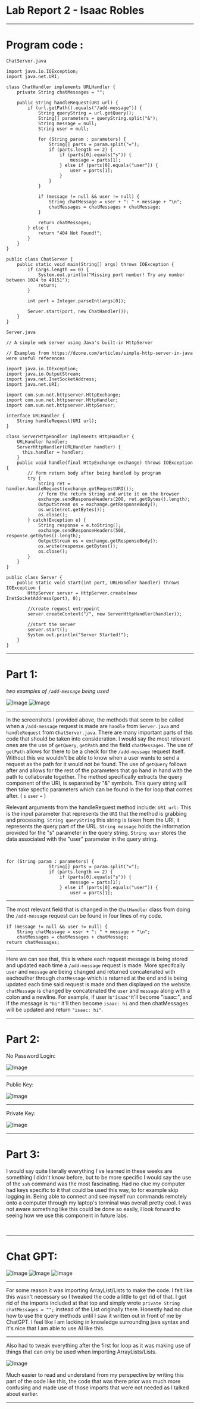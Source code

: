 # Lab Report 2 - Isaac Robles
---
# Program code : 


`ChatServer.java`
```
import java.io.IOException;
import java.net.URI;

class ChatHandler implements URLHandler {
    private String chatMessages = "";

    public String handleRequest(URI url) {
        if (url.getPath().equals("/add-message")) {
            String queryString = url.getQuery();
            String[] parameters = queryString.split("&");
            String message = null;
            String user = null;

            for (String param : parameters) {
                String[] parts = param.split("=");
                if (parts.length == 2) {
                    if (parts[0].equals("s")) {
                        message = parts[1];
                    } else if (parts[0].equals("user")) {
                        user = parts[1];
                    }
                }
            }

            if (message != null && user != null) {
                String chatMessage = user + ": " + message + "\n";
                chatMessages = chatMessages + chatMessage;
            }

            return chatMessages;
        } else {
            return "404 Not Found!";
        }
    }
}

public class ChatServer {
    public static void main(String[] args) throws IOException {
        if (args.length == 0) {
            System.out.println("Missing port number! Try any number between 1024 to 49151");
            return;
        }

        int port = Integer.parseInt(args[0]);

        Server.start(port, new ChatHandler());
    }
}

```
`Server.java`
```
// A simple web server using Java's built-in HttpServer

// Examples from https://dzone.com/articles/simple-http-server-in-java were useful references

import java.io.IOException;
import java.io.OutputStream;
import java.net.InetSocketAddress;
import java.net.URI;

import com.sun.net.httpserver.HttpExchange;
import com.sun.net.httpserver.HttpHandler;
import com.sun.net.httpserver.HttpServer;

interface URLHandler {
    String handleRequest(URI url);
}

class ServerHttpHandler implements HttpHandler {
    URLHandler handler;
    ServerHttpHandler(URLHandler handler) {
      this.handler = handler;
    }
    public void handle(final HttpExchange exchange) throws IOException {
        // form return body after being handled by program
        try {
            String ret = handler.handleRequest(exchange.getRequestURI());
            // form the return string and write it on the browser
            exchange.sendResponseHeaders(200, ret.getBytes().length);
            OutputStream os = exchange.getResponseBody();
            os.write(ret.getBytes());
            os.close();
        } catch(Exception e) {
            String response = e.toString();
            exchange.sendResponseHeaders(500, response.getBytes().length);
            OutputStream os = exchange.getResponseBody();
            os.write(response.getBytes());
            os.close();
        }
    }
}

public class Server {
    public static void start(int port, URLHandler handler) throws IOException {
        HttpServer server = HttpServer.create(new InetSocketAddress(port), 0);

        //create request entrypoint
        server.createContext("/", new ServerHttpHandler(handler));

        //start the server
        server.start();
        System.out.println("Server Started!");
    }
}
```
---
# Part 1: 
*two examples of `/add-message` being used*

![Image](screenshot1.png)
![Image](screenshot2.png)

---

In the screenshots I provided above, the methods that seem to be called when a `/add-message` request is made are `handle` from `Server.java` and `handleRequest` from `ChatServer.java`.
There are many important parts of this code that should be taken into consideration. I would say the most relevant ones are the use of `getQuery`, `getPath` and the field `chatMessages`. The use of `getPath` allows for there to be a check for the `/add-message` request itself. Without this we wouldn't be able to know when a user wants to send a request as the path for it would not be found. The use of `getQuery` follows after and allows for the rest of the parameters that go hand in hand with the path to collaborate together. The method specifically extracts the query component of the URI, is separated by "&" symbols. This query string will then take specfic parameters which can be found in the for loop that comes after. ( `s` `user` `=` )


Relevant arguments from the handleRequest method include: `URI url:` This is the input parameter that represents the `URI` that the method is grabbing and processing. `String queryString` this string is taken from the URI, it represents the query part of the URL.  `String message`  holds the information provided for the "s" parameter in the query string. `String user` stores the data associated with the "user" parameter in the query string.

‎ 

```
for (String param : parameters) {
                String[] parts = param.split("=");
                if (parts.length == 2) {
                    if (parts[0].equals("s")) {
                        message = parts[1];
                    } else if (parts[0].equals("user")) {
                        user = parts[1];
```

---

The  most relevant field that is changed in the `ChatHandler` class from doing the `/add-message` request can be found in four lines of my code.



```
if (message != null && user != null) {
    String chatMessage = user + ": " + message + "\n";
    chatMessages = chatMessages + chatMessage;
return chatMessages;
```

---

Here we can see that, this is where each request message is being stored and updated each time a `/add-message` request is made. More specifcally `user` and `message` are being changed and returned concatenated with eachouther through `chatMessage` which is returned at the end and is being updated each time said request is made and then displayed on the website. `chatMessage`  is changed by concatenated the `user` and `message`  along with a colon and a newline. For example, if user is` "isaac" `it'll become "isaac:", and if the message is `"hi"` it'll then become `isaac: hi` and then chatMessages will be updated and return `"isaac: hi"`.

---

# Part 2:

No Password Login:

![Image](nopasslogin.png)

---

Public Key:

![Image](lspublic.png)

---

Private Key:

![Image](lsprivate.png)

---


# Part 3:

I would say quite literally everything I've learned in these weeks are something I didn't know before, but to be more specific I would say the use of the `ssh` command was the most fascinating. Had no clue my computer had keys specific to it that could be used this way, to for example skip logging in. Being able to connect and see myself run commands remotely onto a computer through my laptop's terminal was overall pretty cool. I was not aware something like this could be done so easily, I look forward to seeing how we use this component in future labs.

‎ 

---

# Chat GPT:

![Image](image.png)
![Image](codeprompt.png)
![Image](codegiven.png)

---

For some reason it was importing ArrayList/Lists to make the code. I felt like this wasn't necessary so I tweaked the code a little to get rid of that. I got rid of the imports included at that top and simply wrote `private String chatMessages = "";` instead of the List originally there. Honestly had no clue how to use the query methods until I saw it written out in front of me by ChatGPT. I feel like I am lacking in knowledge surrounding java syntax and it's nice that I am able to use AI like this.

---

Also had to tweak everything after the first for loop as it was making use of things that can only be used when importing ArrayLists/Lists. 

![Image](ifcode.png)
‎
‎ 

Much easier to read and understand from my perspective by writing this part of the code like this, the code that was there prior was much more confusing and made use of those imports that were not needed as I talked about earlier. 

---





